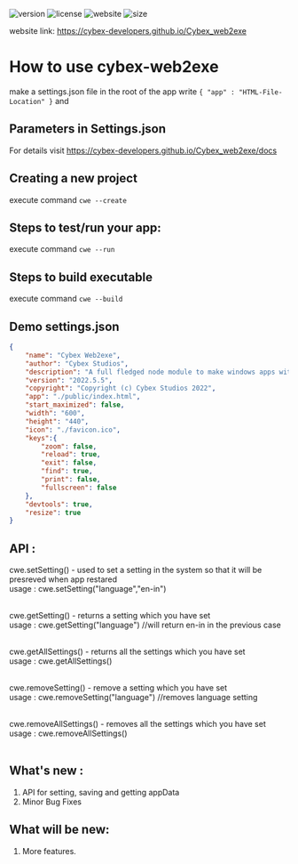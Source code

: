 ![version](https://img.shields.io/badge/release-2022.5.5-blue)
![license](https://img.shields.io/badge/license-MIT-orange)
![website](https://img.shields.io/badge/website-https%3A%2F%2Fcybex--developers.github.io%2FCybex__web2exe-blueviolet)
![size](https://img.shields.io/badge/executable%20size-30mb%20uncompressed-%2308f)

website link: https://cybex-developers.github.io/Cybex_web2exe

# How to use cybex-web2exe

make a settings.json file in the root of the app
write `{ "app" : "HTML-File-Location" }` and

## Parameters in Settings.json
For details visit https://cybex-developers.github.io/Cybex_web2exe/docs

## Creating a new project
execute command ```cwe --create```

## Steps to test/run your app:
execute command ```cwe --run```

## Steps to build executable
execute command ```cwe --build```

## Demo settings.json
```JSON
{
    "name": "Cybex Web2exe",
    "author": "Cybex Studios",
    "description": "A full fledged node module to make windows apps with web technologies like HTML, CSS, Javascript etc.",
    "version": "2022.5.5",
    "copyright": "Copyright (c) Cybex Studios 2022",
    "app": "./public/index.html",
    "start_maximized": false,
    "width": "600",
    "height": "440",
    "icon": "./favicon.ico",
    "keys":{
        "zoom": false,
        "reload": true,
        "exit": false,
        "find": true,
        "print": false,
        "fullscreen": false
    },
    "devtools": true,
    "resize": true
}
```

## API :
cwe.setSetting() - used to set a setting in the system so that it will be presreved when app restared <br>
usage : cwe.setSetting("language","en-in") <br><br>

cwe.getSetting() - returns a setting which you have set <br>
usage : cwe.getSetting("language")  //will return en-in in the previous case <br><br>

cwe.getAllSettings() - returns all the settings which you have set <br>
usage : cwe.getAllSettings() <br><br>

cwe.removeSetting() - remove a setting which you have set <br>
usage : cwe.removeSetting("language")  //removes language setting<br><br>

cwe.removeAllSettings() - removes all the settings which you have set <br>
usage : cwe.removeAllSettings() <br><br>


## What's new :
1. API for setting, saving and getting appData
2. Minor Bug Fixes

## What will be new:
1. More features.